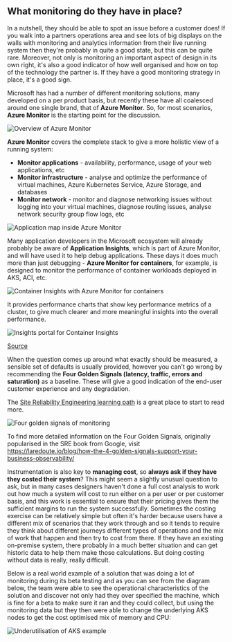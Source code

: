 ## What monitoring do they have in place?

In a nutshell, they should be able to spot an issue before a customer does! If you walk into a partners operations area and see lots of big displays on the walls with monitoring and analytics information from their live running system then they're probably in quite a good state, but this can be quite rare. Moreover, not only is monitoring an important aspect of design in its own right, it's also a good indicator of how well organised and how on top of the technology the partner is. If they have a good monitoring strategy in place, it's a good sign. 

Microsoft has had a number of different monitoring solutions, many developed on a per product basis, but recently these have all coalesced around one single brand, that of **Azure Monitor**. So, for most scenarios, **Azure Monitor** is the starting point for the discussion. 

![Overview of Azure Monitor](01-azure-monitor-overview.png)

**Azure Monitor** covers the complete stack to give a more holistic view of a running system:

* **Monitor applications** - availability, performance, usage of your web applications, etc
* **Monitor infrastructure** - analyse and optimize the performance of virtual machines, Azure Kubernetes Service, Azure Storage, and databases
* **Monitor network** - monitor and diagnose networking issues without logging into your virtual machines, diagnose routing issues, analyse network security group flow logs, etc

![Application map inside Azure Monitor](02-application-map.png)

Many application developers in the Microsoft ecosystem will already probably be aware of **Application Insights**, which is part of Azure Monitor, and will have used it to help debug applications. These days it does much more than just debugging - **Azure Monitor for containers**, for example, is designed to monitor the performance of container workloads deployed in AKS, ACI, etc.

![Container Insights with Azure Monitor for containers](03-container-insights.png)

It provides performance charts that show key performance metrics of a cluster, to give much clearer and more meaningful insights into the overall performance.

![Insights portal for Container Insights](04-container-insights-overview.png)

[Source](https://docs.microsoft.com/azure/azure-monitor/insights/container-insights-overview)

When the question comes up around what exactly should be measured, a sensible set of defaults is usually provided, however you can’t go wrong by recommending the **Four Golden Signals (latency, traffic, errors and saturation)** as a baseline. These will give a good indication of the end-user customer experience and any degradation.

The [Site Reliability Engineering learning path](https://docs.microsoft.com/learn/modules/intro-to-site-reliability-engineering/) is a great place to start to read more.

![Four golden signals of monitoring](05-four-golden-signals.png)

To find more detailed information on the Four Golden Signals, originally popularised in the SRE book from Google, visit https://laredoute.io/blog/how-the-4-golden-signals-support-your-business-observability/

Instrumentation is also key to **managing cost**, so **always ask if they have they costed their system**? This might seem a slightly unusual question to ask, but in many cases designers haven't done a full cost analysis to work out how much a system will cost to run either on a per user or per customer basis, and this work is essential to ensure that their pricing gives them the sufficient margins to run the system successfully. Sometimes the costing exercise can be relatively simple but often it's harder because users have a different mix of scenarios that they work through and so it tends to require they think about different journeys different types of operations and the mix of work that happen and then try to cost from there. If they have an existing on-premise system, there probably in a much better situation and can get historic data to help them make those calculations. But doing costing without data is really, really difficult.

Below is a real world example of a solution that was doing a lot of monitoring during its beta testing and as you can see from the diagram below, the team were able to see the operational characteristics of the solution and discover not only had they over specified the machine, which is fine for a beta to make sure it ran and they could collect, but using the monitoring data but they then were able to change the underlying AKS nodes to get the cost optimised mix of memory and CPU:

![Underutilisation of AKS example](06-costing.png)
